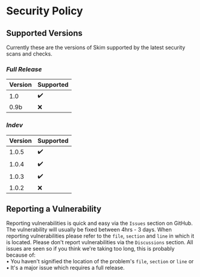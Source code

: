 # Security Policy

## Supported Versions

Currently these are the versions of Skim supported by the latest security scans and checks.
  ### *Full Release*
| Version | Supported          |
| ------- | ------------------ |
| 1.0     | ✔️               |
| 0.9b    | :x:                |


  ### *Indev*
| Version | Supported          |
| ------- | ------------------ |
| 1.0.5   | ✔️                 |
| 1.0.4   | ✔️                 |
| 1.0.3   | ✔️                 |
| 1.0.2   | :x:                |


## Reporting a Vulnerability
 
 Reporting vulnerabilities is quick and easy via the `Issues` 
 section on GitHub. The vulnerability will usually be fixed 
 between 4hrs - 3 days. When reporting vulnerabilities please 
 refer to the `file`, `section` and `line` in which it is located.
 Please don't report vulnerabilities via the `Discussions` section.
 All issues are seen so if you think we're taking too long, this 
 is probably because of:                                  
 • You haven't signified the location of the problem's `file`, 
   `section` or `line`        or                   
 • It's a major issue which requires a full release.
 
